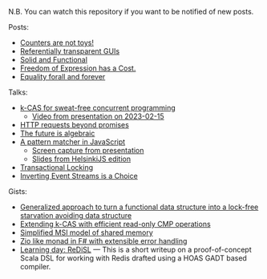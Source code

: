 N.B. You can watch this repository if you want to be notified of new posts.

Posts:

- [Counters are not toys!](posts/2020-05-11-counters-are-not-toys.md)
- [Referentially transparent GUIs](posts/2020-05-11-referentially-transparent-guis.md)
- [Solid and Functional](posts/2014-08-18-solid.md)
- [Freedom of Expression has a Cost.](posts/2014-07-24-freedom-of-expression.md)
- [Equality forall and forever](posts/2014-07-14-equality-forall.md)

Talks:

- [k-CAS for sweat-free concurrent programming](https://gist.github.com/polytypic/3214389ad69b16d28b957ced86e1b1a4#k-cas-for-sweat-free-concurrent-programming)
  - [Video from presentation on 2023-02-15](https://www.youtube.com/watch?v=1z8PshvWOF8)
- [HTTP requests beyond promises](https://drive.google.com/file/d/1v47Q9ey1S_HeULZKC164M5AHhu9JCMsZ/view?usp=sharing)
- [The future is algebraic](https://polytypic.github.io/blog/the-future-is-algebraic/)
- [A pattern matcher in JavaScript](https://polytypic.github.io/blog/a-pattern-matcher-in-javascript/)
  - [Screen capture from presentation](https://youtu.be/Wl5w60ERkrc)
  - [Slides from HelsinkiJS edition](https://polytypic.github.io/blog/a-pattern-matcher-in-javascript_hkijs)
- [Transactional Locking](https://polytypic.github.io/blog/transactional-locking/)
- [Inverting Event Streams is a Choice](https://docs.google.com/presentation/d/1Yowsc3MV9xWqHJ3u11B0xYqqqeK368BW_dfZ9_H0WJI)

Gists:

- [Generalized approach to turn a functional data structure into a lock-free starvation avoiding data structure](https://gist.github.com/polytypic/3bff98742e26bcbbc8ca3e8dfac103d7)
- [Extending k-CAS with efficient read-only CMP operations](https://gist.github.com/polytypic/0efa0e2981d2a5fc4b534a0e25120cc9)
- [Simplified MSI model of shared memory](https://gist.github.com/polytypic/781a69a0a8e2d1f3ddcc4170887fc412)
- [Zio like monad in F# with extensible error handling](https://gist.github.com/polytypic/d4c646527ca1241f630e2c10dfc0af8d)
- [Learning day: ReDiSL](https://gist.github.com/polytypic/08929bfe060f9cafe0d45f2b4ebf9f38)
  &mdash; This is a short writeup on a proof-of-concept Scala DSL for working
  with Redis drafted using a HOAS GADT based compiler.
